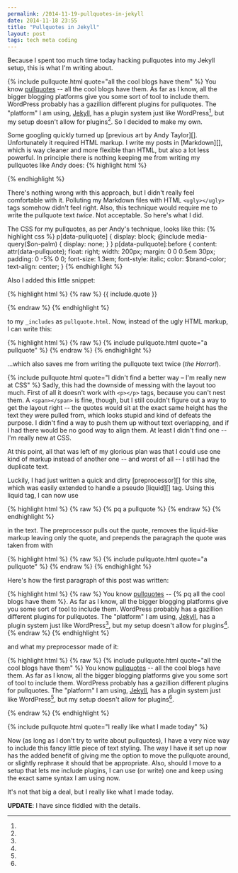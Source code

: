 ```yaml
---
permalink: /2014-11-19-pullquotes-in-jekyll
date: 2014-11-18 23:55
title: "Pullquotes in Jekyll"
layout: post
tags: tech meta coding
---
```


Because I spent too much time today hacking pullquotes into my Jekyll setup, this is what I'm writing about.

{% include pullquote.html quote="all the cool blogs have them" %}
You know [pullquotes][] -- all the cool blogs have them. As far as I know, all the bigger blogging platforms give you some sort of tool to include them. WordPress probably has a gazillion different plugins for pullquotes. The "platform" I am using, [Jekyll][], has a plugin system just like WordPress[^1], but my setup doesn't allow for plugins[^ghp]. So I decided to make my own.

<!-- break -->

Some googling quickly turned up [previous art by Andy Taylor][]. Unfortunately it required HTML markup. I write my posts in [Markdown][], which is way cleaner and more flexible than HTML, but also a lot less powerful. In principle there is nothing keeping me from writing my pullquotes like Andy does:
{% highlight html %}
<p data-pullquote="a pullquote"></p>
{% endhighlight %}

There's nothing wrong with this approach, but I didn't really feel comfortable with it. Polluting my Markdown files with HTML ```<ugly></ugly>``` tags somehow didn't feel right. Also, this technique would require me to write the pullquote text *twice*. Not acceptable. So here's what I did.

The CSS for my pullquotes, as per Andy's technique, looks like this:
{% highlight css %}
p[data-pullquote] {
  display: block;
  @include media-query($on-palm) {
    display: none;
  }
}
p[data-pullquote]:before {
  content: attr(data-pullquote);
  float: right;
  width: 200px;
  margin: 0 0 0.5em 30px;
  padding: 0 -5% 0 0;
  font-size: 1.3em;
  font-style: italic;
  color: $brand-color;
  text-align: center;
}
{% endhighlight %}

Also I added this little snippet:

{% highlight html %}
{% raw %}
{{ include.quote }}<p data-pullquote="{{ include.quote }}"></p>
{% endraw %}
{% endhighlight %}

to my ```_includes``` as ```pullquote.html```. Now, instead of the ugly HTML markup, I can write this:

{% highlight html %}
{% raw %}
{% include pullquote.html quote="a pullquote" %}
{% endraw %}
{% endhighlight %}

…which also saves me from writing the pullquote text twice (*the Horror!*).

{% include pullquote.html quote="I didn't find a better way – I'm really new at CSS" %}
Sadly, this had the downside of messing with the layout too much. First of all it doesn't work with ```<p></p>``` tags, because you can't nest them. A ```<span></span>``` is fine, though, but I still couldn't figure out a way to get the layout right -- the quotes would sit at the exact same height has the text they were pulled from, which looks stupid and kind of defeats the purpose. I didn't find a way to push them up without text overlapping, and if I had there would be no good way to align them. At least I didn't find one -- I'm really new at CSS.

At this point, all that was left of my glorious plan was that I could use one kind of markup instead of another one -- and worst of all -- I still had the duplicate text.

Luckily, I had just written a quick and dirty [preprocessor][] for this site, which was easily extended to handle a pseudo [liquid][] tag. Using this liquid tag, I can now use

{% highlight html %}
{% raw %}
{% pq a pullquote %}
{% endraw %}
{% endhighlight %}

in the text. The preprocessor pulls out the quote, removes the liquid-like markup leaving only the quote, and prepends the paragraph the quote was taken from with

{% highlight html %}
{% raw %}
{% include pullquote.html quote="a pullquote" %}
{% endraw %}
{% endhighlight %}

Here's how the first paragraph of this post was written:

{% highlight html %}
{% raw %}
You know [pullquotes](http://en.wikipedia.org/wiki/Pull_quote) -- {% pq all
the cool blogs have them %}. As far as I know, all the bigger blogging 
platforms give you some sort of tool to include them. WordPress probably has 
a gazillion different plugins for pullquotes. The "platform" I am using,
[Jekyll](http://jekyllrb.com/), has a plugin system just like WordPress[^1], 
but my setup doesn't allow for plugins[^ghp].
{% endraw %}
{% endhighlight %}

and what my preprocessor made of it:

{% highlight html %}
{% raw %}
{% include pullquote.html quote="all the cool blogs have them" %}
You know [pullquotes][] -- all the cool blogs have them. As far as I know,
all the bigger blogging platforms give you some sort of tool to include
them. WordPress probably has a gazillion different plugins for pullquotes. The
"platform" I am using, [Jekyll][], has a plugin system just like
WordPress[^1], but my setup doesn't allow for plugins[^ghp].

[^1]:
[^ghp]:
[pullquotes]: http://en.wikipedia.org/wiki/Pull_quote
[Jekyll]: http://jekyllrb.com/
{% endraw %}
{% endhighlight %}

{% include pullquote.html quote="I really like what I made today" %}

Now (as long as I don't try to write about pullquotes), I have a very nice way to include this fancy little piece of text styling. The way I have it set up now has the added benefit of giving me the option to move the pullquote around, or slightly rephrase it should that be appropriate. Also, should I move to a setup that lets me include plugins, I can use (or write) one and keep using the exact same syntax I am using now.

It's not that big a deal, but I really like what I made today.

 **UPDATE**: I have since fiddled with the details.

[^1]: not at all like WordPress, but with the same intent.
[^ghp]: This site is hosted on [GitHub Pages](https://pages.github.com/)
[pullquotes]: http://en.wikipedia.org/wiki/Pull_quote
[Jekyll]: http://jekyllrb.com/
[previous art by Andy Taylor]: https://andytaylor.me/2012/12/02/pull-quotes/
[Markdown]: http://daringfireball.net/projects/markdown/
[preprocessor]: https://gist.github.com/8a5a54c0518478cfc541
[liquid]: http://liquidmarkup.org/

